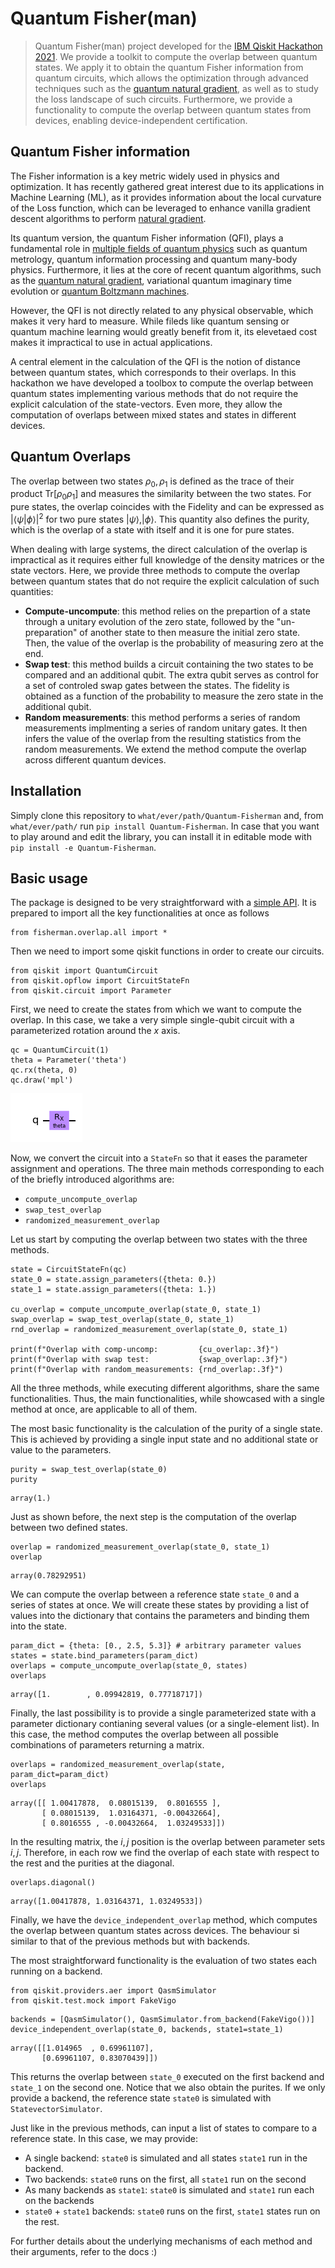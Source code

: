 # Quantum Fisher(man)
> Quantum Fisher(man) project developed for the <a href='https://qiskithackathoneurope.bemyapp.com'>IBM Qiskit Hackathon 2021</a>. We provide a toolkit to compute the overlap between quantum states. We apply it to obtain the quantum Fisher information from quantum circuits, which allows the optimization through advanced techniques such as the <a href='https://quantum-journal.org/papers/q-2020-05-25-269/pdf/'> quantum natural gradient</a>, as well as to study the loss landscape of such circuits. Furthermore, we provide a functionality to compute the overlap between quantum states from devices, enabling device-independent certification. 


## Quantum Fisher information

The Fisher information is a key metric widely used in physics and optimization. It has recently gathered great interest due to its applications in Machine Learning (ML), as it provides information about the local curvature of the Loss function, which can be leveraged to enhance vanilla gradient descent algorithms to perform [natural gradient](https://direct.mit.edu/neco/article/10/2/251/6143/Natural-Gradient-Works-Efficiently-in-Learning).

Its quantum version, the quantum Fisher information (QFI), plays a fundamental role in [multiple fields of quantum physics](https://arxiv.org/abs/2103.15191) such as quantum metrology, quantum information processing and quantum many-body physics. Furthermore, it lies at the core of recent quantum algorithms, such as the [quantum natural gradient](https://quantum-journal.org/papers/q-2020-05-25-269/pdf/), variational quantum imaginary time evolution or [quantum Boltzmann machines](https://journals.aps.org/prx/abstract/10.1103/PhysRevX.8.021050).

However, the QFI is not directly related to any physical observable, which makes it very hard to measure. While fileds like quantum sensing or quantum machine learning would greatly benefit from it, its elevetaed cost makes it impractical to use in actual applications. 

A central element in the calculation of the QFI is the notion of distance between quantum states, which corresponds to their overlaps. In this hackathon we have developed a toolbox to compute the overlap between quantum states implementing various methods that do not require the explicit calculation of the state-vectors. Even more, they allow the computation of overlaps between mixed states and states in different devices. 

## Quantum Overlaps

The overlap between two states $\rho_0, \rho_1$ is defined as the trace of their product $\text{Tr}\left[\rho_0\rho_1\right]$ and measures the similarity between the two states. For pure states, the overlap coincides with the Fidelity and can be expressed as $|\langle\psi|\phi\rangle|^2$ for two pure states $|\psi\rangle, |\phi\rangle$. This quantity also defines the purity, which is the overlap of a state with itself and it is one for pure states. 

When dealing with large systems, the direct calculation of the overlap is impractical as it requires either full knowledge of the density matrices or the state vectors. Here, we provide three methods to compute the overlap between quantum states that do not require the explicit calculation of such quantities:

- **Compute-uncompute**: this method relies on the prepartion of a state through a unitary evolution of the zero state, followed by the "un-preparation" of another state to then measure the initial zero state. Then, the value of the overlap is the probability of measuring zero at the end. 
- **Swap test**: this method builds a circuit containing the two states to be compared and an additional qubit. The extra qubit serves as control for a set of controled swap gates between the states. The fidelity is obtained as a function of the probability to measure the zero state in the additional qubit. 
- **Random measurements**: this method performs a series of random measurements implmenting a series of random unitary gates. It then infers the value of the overlap from the resulting statistics from the random measurements. We extend the method compute the overlap across different quantum devices.

## Installation

Simply clone this repository to `what/ever/path/Quantum-Fisherman` and, from `what/ever/path/` run `pip install Quantum-Fisherman`. In case that you want to play around and edit the library, you can install it in editable mode with `pip install -e Quantum-Fisherman`.

## Basic usage

The package is designed to be very straightforward with a [simple API](https://borjarequena.github.io/Quantum-Fisherman/). It is prepared to import all the key functionalities at once as follows

```
from fisherman.overlap.all import *
```

Then we need to import some qiskit functions in order to create our circuits.

```
from qiskit import QuantumCircuit
from qiskit.opflow import CircuitStateFn
from qiskit.circuit import Parameter
```

First, we need to create the states from which we want to compute the overlap. In this case, we take a very simple single-qubit circuit with a parameterized rotation around the $x$ axis. 

```
qc = QuantumCircuit(1)
theta = Parameter('theta')
qc.rx(theta, 0)
qc.draw('mpl')
```




![png](docs/images/output_8_0.png)



Now, we convert the circuit into a `StateFn` so that it eases the parameter assignment and operations. The three main methods corresponding to each of the briefly introduced algorithms are: 
- `compute_uncompute_overlap`
- `swap_test_overlap`
- `randomized_measurement_overlap`

Let us start by computing the overlap between two states with the three methods.

```
state = CircuitStateFn(qc)
state_0 = state.assign_parameters({theta: 0.})
state_1 = state.assign_parameters({theta: 1.})

cu_overlap = compute_uncompute_overlap(state_0, state_1)
swap_overlap = swap_test_overlap(state_0, state_1)
rnd_overlap = randomized_measurement_overlap(state_0, state_1)

print(f"Overlap with comp-uncomp:         {cu_overlap:.3f}")
print(f"Overlap with swap test:           {swap_overlap:.3f}") 
print(f"Overlap with random_measurements: {rnd_overlap:.3f}")
```

All the three methods, while executing different algorithms, share the same functionalities. Thus, the main functionalities, while showcased with a single method at once, are applicable to all of them.

The most basic functionality is the calculation of the purity of a single state. This is achieved by providing a single input state and no additional state or value to the parameters. 

```
purity = swap_test_overlap(state_0)
purity
```




    array(1.)



Just as shown before, the next step is the computation of the overlap between two defined states. 

```
overlap = randomized_measurement_overlap(state_0, state_1)
overlap
```




    array(0.78292951)



We can compute the overlap between a reference state `state_0` and a series of states at once. We will create these states by providing a list of values into the dictionary that contains the parameters and binding them into the state. 

```
param_dict = {theta: [0., 2.5, 5.3]} # arbitrary parameter values
states = state.bind_parameters(param_dict)
overlaps = compute_uncompute_overlap(state_0, states)
overlaps
```




    array([1.        , 0.09942819, 0.77718717])



Finally, the last possibility is to provide a single parameterized state with a parameter dictionary contianing several values (or a single-element list). In this case, the method computes the overlap between all possible combinations of parameters returning a matrix. 

```
overlaps = randomized_measurement_overlap(state, param_dict=param_dict)
overlaps
```




    array([[ 1.00417878,  0.08015139,  0.8016555 ],
           [ 0.08015139,  1.03164371, -0.00432664],
           [ 0.8016555 , -0.00432664,  1.03249533]])



In the resulting matrix, the $i,j$ position is the overlap between parameter sets $i,j$. Therefore, in each row we find the overlap of each state with respect to the rest and the purities at the diagonal.

```
overlaps.diagonal()
```




    array([1.00417878, 1.03164371, 1.03249533])



Finally, we have the `device_independent_overlap` method, which computes the overlap between quantum states across devices. The behaviour si similar to that of the previous methods but with backends. 

The most straightforward functionality is the evaluation of two states each running on a backend. 

```
from qiskit.providers.aer import QasmSimulator
from qiskit.test.mock import FakeVigo
```

```
backends = [QasmSimulator(), QasmSimulator.from_backend(FakeVigo())]
device_independent_overlap(state_0, backends, state1=state_1)
```




    array([[1.014965  , 0.69961107],
           [0.69961107, 0.83070439]])



This returns the overlap between `state_0` executed on the first backend and `state_1` on the second one. Notice that we also obtain the purites. If we only provide a backend, the reference state `state0` is simulated with `StatevectorSimulator`. 

Just like in the previous methods, can input a list of states to compare to a reference state. In this case, we may provide: 
- A single backend: `state0` is simulated and all states `state1` run in the backend.
- Two backends: `state0` runs on the first, all `state1` run on the second
- As many backends as `state1`: `state0` is simulated and `state1` run each on the backends
- `state0` + `state1` backends: `state0` runs on the first, `state1` states run on the rest. 

For further details about the underlying mechanisms of each method and their arguments, refer to the docs :) 
